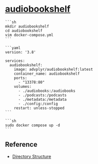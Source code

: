 # [audiobookshelf](https://github.com/advplyr/audiobookshelf)

````{tab} Docker compose
```sh
mkdir audiobookshelf
cd audiobookshelf
vim docker-compose.yml
```

```yaml
version: '3.8'

services:
  audiobookshelf:
    image: advplyr/audiobookshelf:latest
    container_name: audiobookshelf
    ports:
      - "13378:80"
    volumes:
      - ./audiobooks:/audiobooks
      - ./podcasts:/podcasts
      - ./metadata:/metadata
      - ./config:/config
    restart: unless-stopped
```

```sh
sudo docker compose up -d
```
````

## Reference

- [Directory Structure](https://www.audiobookshelf.org/docs/#book-directory-structure)

[^1]: [Docker Compose](https://www.audiobookshelf.org/docs/#docker-compose-install)